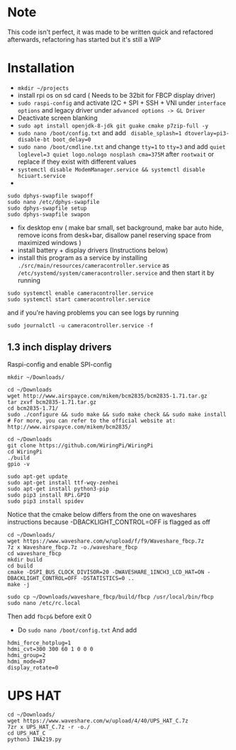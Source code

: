 # Note
This code isn't perfect, it was made to be written quick and refactored afterwards, refactoring has started but it's still a WIP

# Installation

- ````mkdir ~/projects````
- install rpi os on sd card ( Needs to be 32bit for FBCP display driver)
- ````sudo raspi-config```` and activate I2C + SPI + SSH + VNI under ````interface options```` and legacy driver under ````advanced options -> GL Driver````
- Deactivate screen blanking
- ````sudo apt install openjdk-8-jdk git guake cmake p7zip-full -y````
- ````sudo nano /boot/config.txt```` and add  ```
  disable_splash=1
  dtoverlay=pi3-disable-bt
  boot_delay=0```
- ````sudo nano /boot/cmdline.txt```` and change ````tty=1```` to ````tty=3```` and add ````quiet loglevel=3 quiet logo.nologo nosplash cma=375M```` after ````rootwait```` or replace if they exist with different values
- ````systemctl disable ModemManager.service && systemctl disable hciuart.service````
-
````shell
sudo dphys-swapfile swapoff
sudo nano /etc/dphys-swapfile
sudo dphys-swapfile setup
sudo dphys-swapfile swapon
````
- fix desktop env ( make bar small, set background, make bar auto hide, remove icons from desk+bar, disallow panel reserving space from maximized windows )
- install battery + display drivers (Instructions below)
- install this program as a service by installing ````./src/main/resources/cameracontroller.service```` as
```` /etc/systemd/system/cameracontroller.service````
and then start it by running
````shell
sudo systemctl enable cameracontroller.service
sudo systemctl start cameracontroller.service
````
and if you're having problems you can see logs by running
````shell
sudo journalctl -u cameracontroller.service -f
````

## 1.3 inch display drivers

Raspi-config and enable SPI-config
````shell
mkdir ~/Downloads/
````
````shell
cd ~/Downloads
wget http://www.airspayce.com/mikem/bcm2835/bcm2835-1.71.tar.gz
tar zxvf bcm2835-1.71.tar.gz 
cd bcm2835-1.71/
sudo ./configure && sudo make && sudo make check && sudo make install
# For more, you can refer to the official website at: http://www.airspayce.com/mikem/bcm2835/
````
````shell
cd ~/Downloads
git clone https://github.com/WiringPi/WiringPi
cd WiringPi
./build
gpio -v
````
````shell
sudo apt-get update
sudo apt-get install ttf-wqy-zenhei
sudo apt-get install python3-pip
sudo pip3 install RPi.GPIO
sudo pip3 install spidev
````
Notice that the cmake below differs from the one on waveshares instructions because -DBACKLIGHT_CONTROL=OFF is flagged as off
````shell
cd ~/Downloads/
wget https://www.waveshare.com/w/upload/f/f9/Waveshare_fbcp.7z
7z x Waveshare_fbcp.7z -o./waveshare_fbcp
cd waveshare_fbcp
mkdir build
cd build
cmake -DSPI_BUS_CLOCK_DIVISOR=20 -DWAVESHARE_1INCH3_LCD_HAT=ON -DBACKLIGHT_CONTROL=OFF -DSTATISTICS=0 ..
make -j
````
````shell
sudo cp ~/Downloads/waveshare_fbcp/build/fbcp /usr/local/bin/fbcp
sudo nano /etc/rc.local
````
Then add ````fbcp&```` before exit 0

- Do ````sudo nano /boot/config.txt```` And add
````
hdmi_force_hotplug=1
hdmi_cvt=300 300 60 1 0 0 0
hdmi_group=2
hdmi_mode=87
display_rotate=0
````

# UPS HAT

````shell
cd ~/Downloads/
wget https://www.waveshare.com/w/upload/4/40/UPS_HAT_C.7z
7zr x UPS_HAT_C.7z -r -o./
cd UPS_HAT_C
python3 INA219.py
````
